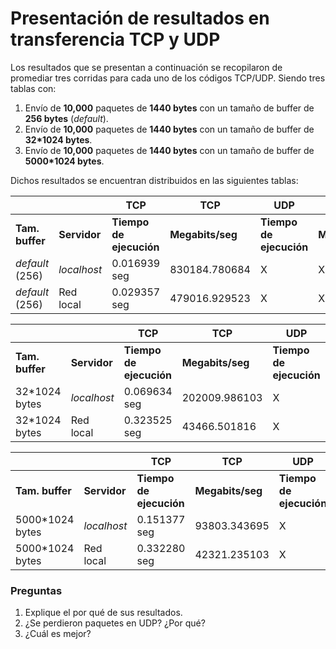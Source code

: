# Presentación de resultados en transferencia TCP y UDP

Los resultados que se presentan a continuación se recopilaron de promediar tres corridas para cada uno de los códigos TCP/UDP. Siendo tres tablas con:

1. Envío de **10,000** paquetes de **1440 bytes** con un tamaño de buffer de **256 bytes** (*default*).
2. Envío de **10,000** paquetes de **1440 bytes** con un tamaño de buffer de **32*1024 bytes**.
3. Envío de **10,000** paquetes de **1440 bytes** con un tamaño de buffer de **5000*1024 bytes**.

Dichos resultados se encuentran distribuidos en las siguientes tablas:

|                 |              |           TCP           |        TCP       |           UDP           |        UDP       |            UDP             |     UDP    |
| --------------- | ------------ | ----------------------- | ---------------- | ----------------------- | ---------------- | -------------------------- | ---------- |
| **Tam. buffer** | **Servidor** | **Tiempo de ejecución** | **Megabits/seg** | **Tiempo de ejecución** | **Megabits/seg** | **Paquetes perdidos (PP)** | **PP (%)** |
| *default* (256) | *localhost*  | 0.016939 seg            | 830184.780684    | X                       | X                | X                          |            |
| *default* (256) | Red local    | 0.029357 seg            | 479016.929523    | X                       | X                | X                          |            |


|                 |              |           TCP           |        TCP       |           UDP           |        UDP       |            UDP             |     UDP    |
| --------------- | ------------ | ----------------------- | ---------------- | ----------------------- | ---------------- | -------------------------- | ---------- |
| **Tam. buffer** | **Servidor** | **Tiempo de ejecución** | **Megabits/seg** | **Tiempo de ejecución** | **Megabits/seg** | **Paquetes perdidos (PP)** | **PP (%)** |
| 32*1024 bytes   | *localhost*  | 0.069634 seg            | 202009.986103    | X                       | X                | X                          |            |
| 32*1024 bytes   | Red local    | 0.323525 seg            | 43466.501816     | X                       | X                | X                          |            |


|                 |              |           TCP           |        TCP       |           UDP           |        UDP       |            UDP             |     UDP    |
| --------------- | ------------ | ----------------------- | ---------------- | ----------------------- | ---------------- | -------------------------- | ---------- |
| **Tam. buffer** | **Servidor** | **Tiempo de ejecución** | **Megabits/seg** | **Tiempo de ejecución** | **Megabits/seg** | **Paquetes perdidos (PP)** | **PP (%)** |
| 5000*1024 bytes | *localhost*  | 0.151377 seg            | 93803.343695     | X                       | X                | X                          |            |
| 5000*1024 bytes | Red local    | 0.332280 seg            | 42321.235103     | X                       | X                | X                          |            |


### Preguntas

1. Explique el por qué de sus resultados.
2. ¿Se perdieron paquetes en UDP? ¿Por qué?
3. ¿Cuál es mejor?
